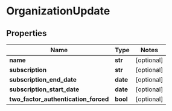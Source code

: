 # OrganizationUpdate

## Properties
Name | Type | Notes
------------ | ------------- | -------------
**name** | **str** | [optional]
**subscription** | **str** | [optional]
**subscription_end_date** | **date** | [optional]
**subscription_start_date** | **date** | [optional]
**two_factor_authentication_forced** | **bool** | [optional]


